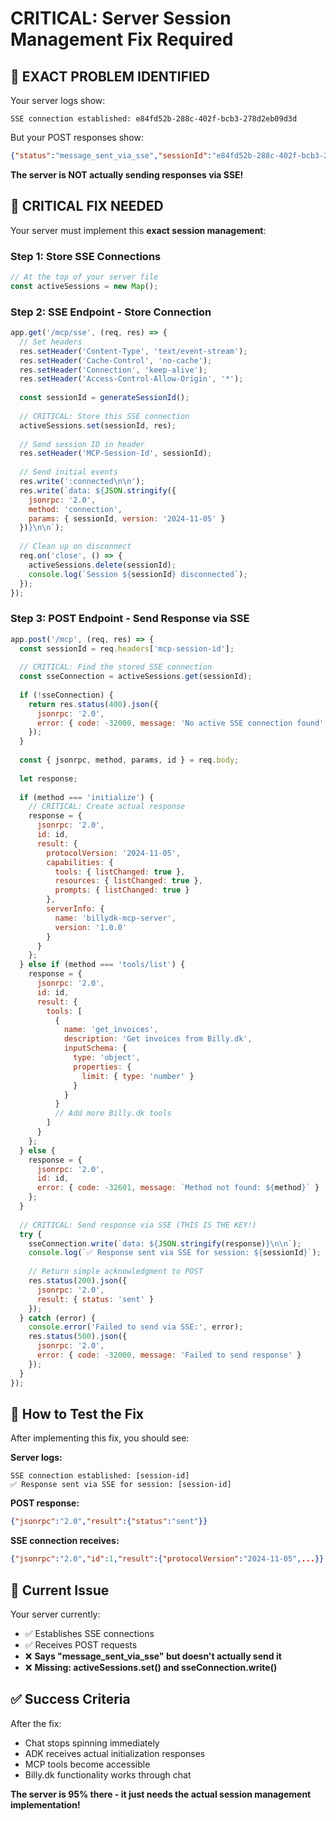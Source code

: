 # CRITICAL: Server Session Management Fix Required

## 🚨 **EXACT PROBLEM IDENTIFIED**

Your server logs show:
```
SSE connection established: e84fd52b-288c-402f-bcb3-278d2eb09d3d
```

But your POST responses show:
```json
{"status":"message_sent_via_sse","sessionId":"e84fd52b-288c-402f-bcb3-278d2eb09d3d"}
```

**The server is NOT actually sending responses via SSE!**

## 🔧 **CRITICAL FIX NEEDED**

Your server must implement this **exact session management**:

### **Step 1: Store SSE Connections**
```javascript
// At the top of your server file
const activeSessions = new Map();
```

### **Step 2: SSE Endpoint - Store Connection**
```javascript
app.get('/mcp/sse', (req, res) => {
  // Set headers
  res.setHeader('Content-Type', 'text/event-stream');
  res.setHeader('Cache-Control', 'no-cache');
  res.setHeader('Connection', 'keep-alive');
  res.setHeader('Access-Control-Allow-Origin', '*');
  
  const sessionId = generateSessionId();
  
  // CRITICAL: Store this SSE connection
  activeSessions.set(sessionId, res);
  
  // Send session ID in header
  res.setHeader('MCP-Session-Id', sessionId);
  
  // Send initial events
  res.write(':connected\n\n');
  res.write(`data: ${JSON.stringify({
    jsonrpc: '2.0',
    method: 'connection',
    params: { sessionId, version: '2024-11-05' }
  })}\n\n`);
  
  // Clean up on disconnect
  req.on('close', () => {
    activeSessions.delete(sessionId);
    console.log(`Session ${sessionId} disconnected`);
  });
});
```

### **Step 3: POST Endpoint - Send Response via SSE**
```javascript
app.post('/mcp', (req, res) => {
  const sessionId = req.headers['mcp-session-id'];
  
  // CRITICAL: Find the stored SSE connection
  const sseConnection = activeSessions.get(sessionId);
  
  if (!sseConnection) {
    return res.status(400).json({
      jsonrpc: '2.0',
      error: { code: -32000, message: 'No active SSE connection found' }
    });
  }
  
  const { jsonrpc, method, params, id } = req.body;
  
  let response;
  
  if (method === 'initialize') {
    // CRITICAL: Create actual response
    response = {
      jsonrpc: '2.0',
      id: id,
      result: {
        protocolVersion: '2024-11-05',
        capabilities: {
          tools: { listChanged: true },
          resources: { listChanged: true },
          prompts: { listChanged: true }
        },
        serverInfo: {
          name: 'billydk-mcp-server',
          version: '1.0.0'
        }
      }
    };
  } else if (method === 'tools/list') {
    response = {
      jsonrpc: '2.0',
      id: id,
      result: {
        tools: [
          {
            name: 'get_invoices',
            description: 'Get invoices from Billy.dk',
            inputSchema: {
              type: 'object',
              properties: {
                limit: { type: 'number' }
              }
            }
          }
          // Add more Billy.dk tools
        ]
      }
    };
  } else {
    response = {
      jsonrpc: '2.0',
      id: id,
      error: { code: -32601, message: `Method not found: ${method}` }
    };
  }
  
  // CRITICAL: Send response via SSE (THIS IS THE KEY!)
  try {
    sseConnection.write(`data: ${JSON.stringify(response)}\n\n`);
    console.log(`✅ Response sent via SSE for session: ${sessionId}`);
    
    // Return simple acknowledgment to POST
    res.status(200).json({
      jsonrpc: '2.0',
      result: { status: 'sent' }
    });
  } catch (error) {
    console.error('Failed to send via SSE:', error);
    res.status(500).json({
      jsonrpc: '2.0',
      error: { code: -32000, message: 'Failed to send response' }
    });
  }
});
```

## 🧪 **How to Test the Fix**

After implementing this fix, you should see:

**Server logs:**
```
SSE connection established: [session-id]
✅ Response sent via SSE for session: [session-id]
```

**POST response:**
```json
{"jsonrpc":"2.0","result":{"status":"sent"}}
```

**SSE connection receives:**
```json
{"jsonrpc":"2.0","id":1,"result":{"protocolVersion":"2024-11-05",...}}
```

## 🎯 **Current Issue**

Your server currently:
- ✅ Establishes SSE connections
- ✅ Receives POST requests  
- ❌ **Says "message_sent_via_sse" but doesn't actually send it**
- ❌ **Missing: activeSessions.set() and sseConnection.write()**

## ✅ **Success Criteria**

After the fix:
- Chat stops spinning immediately
- ADK receives actual initialization responses
- MCP tools become accessible
- Billy.dk functionality works through chat

**The server is 95% there - it just needs the actual session management implementation!** 